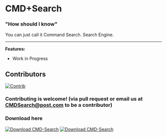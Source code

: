 # CMD+Search
### "How should I know"
You can just call it Command Search. Search Engine.
***
**Features:**  
- Work in Progress

## Contributors
[![Contrib](https://contrib.rocks/image?repo=Command-Enterprises/CMD-Search)](https://github.com/Command-Enterprises/CMD-Search/graphs/contributors)

### Contributing is welcome! (via pull request or email us at CMDSearch@post.com to be a contributor)

### Download here
[![Download CMD-Search](https://a.fsdn.com/con/app/sf-download-button)](https://sourceforge.net/projects/cmd-search/files/latest/download) [![Download CMD-Search](https://img.shields.io/sourceforge/dt/cmd-search.svg)](https://sourceforge.net/projects/cmd-search/files/latest/download)
